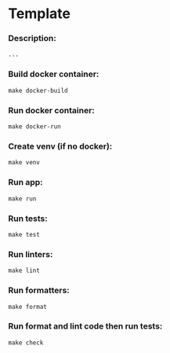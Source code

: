 # Template

### Description:
    ...

### Build docker container:
    make docker-build

### Run docker container:
    make docker-run

### Create venv (if no docker):
    make venv

### Run app:
    make run

### Run tests:
    make test

### Run linters:
    make lint

### Run formatters:
    make format

### Run format and lint code then run tests:
    make check

